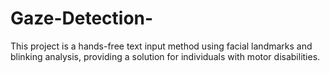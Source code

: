 # Gaze-Detection-
This project is a hands-free text input method using facial landmarks and blinking analysis, providing a solution for individuals with motor disabilities.
